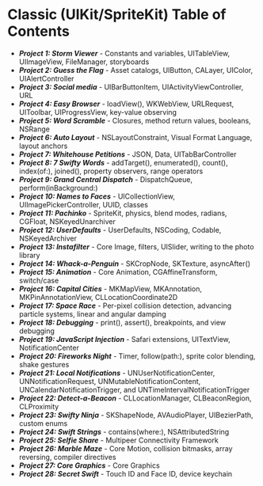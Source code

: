 # Classic (UIKit/SpriteKit) Table of Contents

- ***Project 1: Storm Viewer*** - Constants and variables, UITableView, UIImageView, FileManager, storyboards
- ***Project 2: Guess the Flag*** - Asset catalogs, UIButton, CALayer, UIColor, UIAlertController
- ***Project 3: Social media*** - UIBarButtonItem, UIActivityViewController, URL
- ***Project 4: Easy Browser*** - loadView(), WKWebView, URLRequest, UIToolbar, UIProgressView, key-value observing
- ***Project 5: Word Scramble*** - Closures, method return values, booleans, NSRange
- ***Project 6: Auto Layout*** - NSLayoutConstraint, Visual Format Language, layout anchors
- ***Project 7: Whitehouse Petitions*** - JSON, Data, UITabBarController
- ***Project 8: 7 Swifty Words*** - addTarget(), enumerated(), count(), index(of:), joined(), property observers, range operators
- ***Project 9: Grand Central Dispatch*** - DispatchQueue, perform(inBackground:)
- ***Project 10: Names to Faces*** - UICollectionView, UIImagePickerController, UUID, classes
- ***Project 11: Pachinko*** - SpriteKit, physics, blend modes, radians, CGFloat, NSKeyedUnarchiver
- ***Project 12: UserDefaults*** - UserDefaults, NSCoding, Codable, NSKeyedArchiver
- ***Project 13: Instafilter*** - Core Image, filters, UISlider, writing to the photo library
- ***Project 14: Whack-a-Penguin*** - SKCropNode, SKTexture, asyncAfter()
- ***Project 15: Animation*** - Core Animation, CGAffineTransform, switch/case
- ***Project 16: Capital Cities*** - MKMapView, MKAnnotation, MKPinAnnotationView, CLLocationCoordinate2D
- ***Project 17: Space Race*** - Per-pixel collision detection, advancing particle systems, linear and angular damping
- ***Project 18: Debugging*** - print(), assert(), breakpoints, and view debugging
- ***Project 19: JavaScript Injection*** - Safari extensions, UITextView, NotificationCenter
- ***Project 20: Fireworks Night*** - Timer, follow(path:), sprite color blending, shake gestures
- ***Project 21: Local Notifications*** - UNUserNotificationCenter, UNNotificationRequest, UNMutableNotificationContent, UNCalendarNotificationTrigger, and UNTimeIntervalNotificationTrigger
- ***Project 22: Detect-a-Beacon*** - CLLocationManager, CLBeaconRegion, CLProximity
- ***Project 23: Swifty Ninja*** - SKShapeNode, AVAudioPlayer, UIBezierPath, custom enums
- ***Project 24: Swift Strings*** - contains(where:), NSAttributedString
- ***Project 25: Selfie Share*** - Multipeer Connectivity Framework
- ***Project 26: Marble Maze*** - Core Motion, collision bitmasks, array reversing, compiler directives
- ***Project 27: Core Graphics*** - Core Graphics
- ***Project 28: Secret Swift*** - Touch ID and Face ID, device keychain